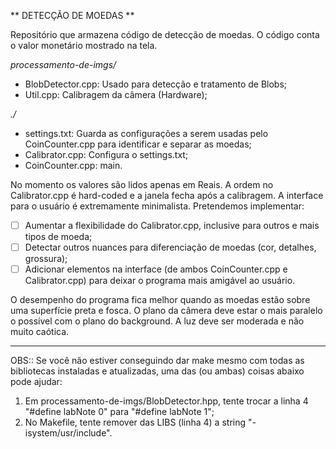 ** DETECÇÃO DE MOEDAS **

Repositório que armazena código de detecção de moedas. O código conta o valor monetário mostrado na tela.

_processamento-de-imgs/_
- BlobDetector.cpp: Usado para detecção e tratamento de Blobs;
- Util.cpp: Calibragem da câmera (Hardware);

_./_
- settings.txt: Guarda as configurações a serem usadas pelo CoinCounter.cpp para identificar e separar as moedas;
- Calibrator.cpp: Configura o settings.txt;
- CoinCounter.cpp: main.

No momento os valores são lidos apenas em Reais. A ordem no Calibrator.cpp é hard-coded e a janela fecha após a calibragem. A interface para o usuário é extremamente minimalista. Pretendemos implementar:

- [ ] Aumentar a flexibilidade do Calibrator.cpp, inclusive para outros e mais tipos de moeda;
- [ ] Detectar outros nuances para diferenciação de moedas (cor, detalhes, grossura);
- [ ] Adicionar elementos na interface (de ambos CoinCounter.cpp e Calibrator.cpp) para deixar o programa mais amigável ao usuário.

O desempenho do programa fica melhor quando as moedas estão sobre uma superfície preta e fosca. O plano da câmera deve estar o mais paralelo o possível com o plano do background. A luz deve ser moderada e não muito caótica.

-----------------------
OBS:: Se você não estiver conseguindo dar make mesmo com todas as bibliotecas instaladas e atualizadas, uma das (ou ambas) coisas abaixo pode ajudar:

1. Em processamento-de-imgs/BlobDetector.hpp, tente trocar a linha 4 "#define labNote 0" para "#define labNote 1";
2. No Makefile, tente remover das LIBS (linha 4) a string "-isystem/usr/include".
